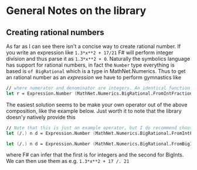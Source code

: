# General Notes on the library 

## Creating rational numbers
As far as I can see there isn't a concise way to create rational number. If you write an expression like `1.3*x**2 + 17/21` F# will perform integer division and thus parse it as `1.3*x**2 + 0`. Naturally the symbolics language has support for rational numbers, in fact the `Number` type everything is based is `of BigRational` which is a type in MathNet.Numerics. Thus to get an rational number as an *expression* we have to perform gymnastics like 
```fsharp
// where numerator and denominator are integers. An identical function FromBigIntFraction exists
let r = Expression.Number (MathNet.Numerics.BigRational.FromIntFraction (numerator, denominator))
```

The easiest solution seems to be make your own operator out of the above composition, like the example below. Just worth it to note that the library doesn'y natively provide this
```fsharp
// Note that this is just an example operator, but I do recommend choosing one starting with '/' to get the same precedence
let (/.) n d = Expression.Number (MathNet.Numerics.BigRational.FromIntFraction (n, d))

let (/.) n d = Expression.Number (MathNet.Numerics.BigRational.FromBigIntFraction (n, d))
```

where F# can infer that the first is for integers and the second for BigInts. We can then use them as e.g. `1.3*x**2 + 17 /. 21`
